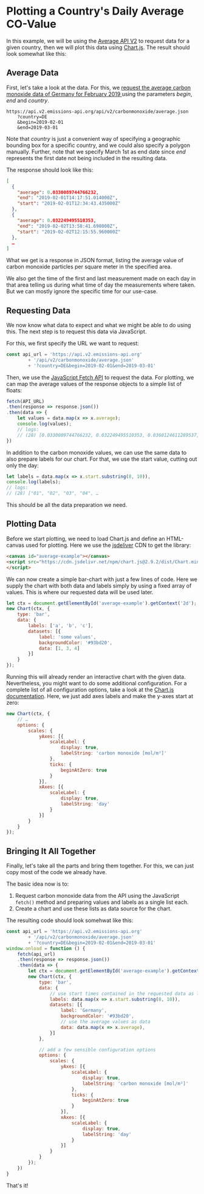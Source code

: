 Plotting a Country's Daily Average CO-Value
===========================================

In this example, we will be using the
[Average API V2](https://api.v2.emissions-api.org/ui/#/default/emissionsapi.web.get_average)
to request data for a given country,
then we will plot this data using [Chart.js](https://chartjs.org).
The result should look somewhat like this:


<canvas id="average-example"></canvas>


Average Data
------------

First, let's take a look at the data.
For this, we [request the average carbon monoxide data of Germany for February 2019
](https://api.v2.emissions-api.org/api/v2/carbonmonoxide/average.json?country=DE&begin=2019-02-01&end=2019-03-01)
using the parameters *begin*, *end* and *country*.

```
https://api.v2.emissions-api.org/api/v2/carbonmonoxide/average.json
    ?country=DE
    &begin=2019-02-01
    &end=2019-03-01
```

Note that *country* is just a convenient way of specifying a geographic bounding box for a specific country,
and we could also specify a polygon manually.
Further, note that we specify March 1st as end date
since *end* represents the first date not being included in the resulting data.

The response should look like this:

```json
[
  {
    "average": 0.0330089744766232,
    "end": "2019-02-01T14:17:51.014000Z",
    "start": "2019-02-01T12:34:43.435000Z"
  },
  {
    "average": 0.032249495510353,
    "end": "2019-02-02T13:58:41.698000Z",
    "start": "2019-02-02T12:15:55.960000Z"
  },
  …
]
```

What we get is a response in JSON format,
listing the average value of carbon monoxide particles per square meter
in the specified area.

We also get the time of the first and last measurement made on each day in that area telling us during what time of day the measurements where taken.
But we can mostly ignore the specific time for our use-case.


Requesting Data
---------------

We now know what data to expect and what we might be able to do using this.
The next step is to request this data via JavaScript.

For this, we first specify the URL we want to request:

```js
const api_url = 'https://api.v2.emissions-api.org'
        + '/api/v2/carbonmonoxide/average.json'
        + '?country=DE&begin=2019-02-01&end=2019-03-01'
```

Then, we use the [JavaScript Fetch API](https://developer.mozilla.org/en-US/docs/Web/API/Fetch_API) to request the data.
For plotting, we can map the average values of the response objects to a simple list of floats:

```js
fetch(API_URL)
.then(response => response.json())
.then(data => {
    let values = data.map(x => x.average);
    console.log(values);
    // logs:
    // (28) [0.0330089744766232, 0.032249495510353, 0.0360124611289537, …
})
```

In addition to the carbon monoxide values, we can use the same data to also prepare labels for our chart.
For that, we use the start value, cutting out only the day:

```js
let labels = data.map(x => x.start.substring(8, 10)),
console.log(labels);
// logs:
// (28) ["01", "02", "03", "04", …
```

This should be all the data preparation we need.


Plotting Data
-------------

Before we start plotting, we need to load Chart.js and define an HTML-canvas used for plotting.
Here we use the [jsdeliver](https://jsdelivr.com/package/npm/chart.js?path=dist) CDN to get the library:

```html
<canvas id="average-example"></canvas>
<script src="https://cdn.jsdelivr.net/npm/chart.js@2.9.2/dist/Chart.min.js">
</script>
```

We can now create a simple bar-chart with just a few lines of code.
Here we supply the chart with both data and labels simply by using a fixed array of values.
This is where our requested data will be used later.

```js
let ctx = document.getElementById('average-example').getContext('2d');
new Chart(ctx, {
    type: 'bar',
    data: {
        labels: ['a', 'b', 'c'],
        datasets: [{
            label: 'some values',
            backgroundColor: '#93bd20',
            data: [1, 3, 4]
        }]
    }
});
```

Running this will already render an interactive chart with the given data.
Nevertheless, you might want to do some additional configuration.
For a complete list of all configuration options, take a look at the [Chart.js documentation](https://chartjs.org/docs).
Here, we just add axes labels and make the y-axes start at zero:


```js
new Chart(ctx, {
    // …
    options: {
        scales: {
            yAxes: [{
                scaleLabel: {
                    display: true,
                    labelString: 'carbon monoxide [mol/m²]'
                },
                ticks: {
                    beginAtZero: true
                }
            }],
            xAxes: [{
                scaleLabel: {
                    display: true,
                    labelString: 'day'
                }
            }]
        }
    }
});
```


Bringing It All Together
------------------------

Finally, let's take all the parts and bring them together.
For this, we can just copy most of the code we already have.

The basic idea now is to:

1. Request carbon monoxide data from the API using the JavaScript `fetch()` method
   and preparing values and labels as a single list each.
2. Create a chart and use these lists as data source for the chart.


The resulting code should look somehwat like this:

```js
const api_url = 'https://api.v2.emissions-api.org'
        + '/api/v2/carbonmonoxide/average.json'
        + '?country=DE&begin=2019-02-01&end=2019-03-01'
window.onload = function () {
    fetch(api_url)
    .then(response => response.json())
    .then(data => {
        let ctx = document.getElementById('average-example').getContext('2d');
        new Chart(ctx, {
            type: 'bar',
            data: {
                // use start times contained in the requested data as labels
                labels: data.map(x => x.start.substring(8, 10)),
                datasets: [{
                    label: 'Germany',
                    backgroundColor: '#93bd20',
                    // use the average values as data
                    data: data.map(x => x.average),
                }]
            },

            // add a few sensible configuration options
            options: {
                scales: {
                    yAxes: [{
                        scaleLabel: {
                            display: true,
                            labelString: 'carbon monoxide [mol/m²]'
                        },
                        ticks: {
                            beginAtZero: true
                        }
                    }],
                    xAxes: [{
                        scaleLabel: {
                            display: true,
                            labelString: 'day'
                        }
                    }]
                }
            }
        });
    })
}
```

That's it!



<script src="https://cdn.jsdelivr.net/npm/chart.js@2.9.2/dist/Chart.min.js"></script>
<script>
const api_url = 'https://api.v2.emissions-api.org'
        + '/api/v2/carbonmonoxide/average.json'
        + '?country=DE&begin=2019-02-01&end=2019-03-01'
window.onload = function () {
    fetch(api_url)
    .then(response => response.json())
    .then(data => {
        let ctx = document.getElementById('average-example').getContext('2d');
        new Chart(ctx, {
            // The type of chart we want to create
            type: 'bar',

            // The data for our dataset
            data: {
                labels: data.map(x => x.start.substring(8, 10)),
                datasets: [{
                    label: 'Germany',
                    backgroundColor: '#93bd20',
                    data: data.map(x => x.average),
                }]
            },

            // Configuration options go here
            options: {
                scales: {
                    yAxes: [{
                        scaleLabel: {
                            display: true,
                            labelString: 'carbon monoxide [mol/m²]'
                        },
                        ticks: {
                            beginAtZero: true
                        }
                    }],
                    xAxes: [{
                        scaleLabel: {
                            display: true,
                            labelString: 'day'
                        }
                    }]
                }
            }
        });
    })
}
</script>

